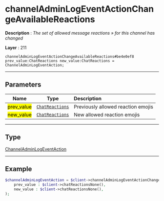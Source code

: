 # channelAdminLogEventActionChangeAvailableReactions

**Description** : *The set of allowed message reactions &raquo; for this channel has changed*

**Layer** : 211

```tl
channelAdminLogEventActionChangeAvailableReactions#be4e0ef8 prev_value:ChatReactions new_value:ChatReactions = ChannelAdminLogEventAction;
```

---

## Parameters

| Name | Type | Description |
| :---: | :---: | :--- |
| <mark>prev_value</mark> | [`ChatReactions`](type/ChatReactions) | Previously allowed reaction emojis |
| <mark>new_value</mark> | [`ChatReactions`](type/ChatReactions) | New allowed reaction emojis |

---

## Type

[ChannelAdminLogEventAction](type/ChannelAdminLogEventAction)

---

## Example

```php
$channelAdminLogEventAction = $client->channelAdminLogEventActionChangeAvailableReactions(
	prev_value : $client->chatReactionsNone(),
	new_value : $client->chatReactionsNone(),
);
```